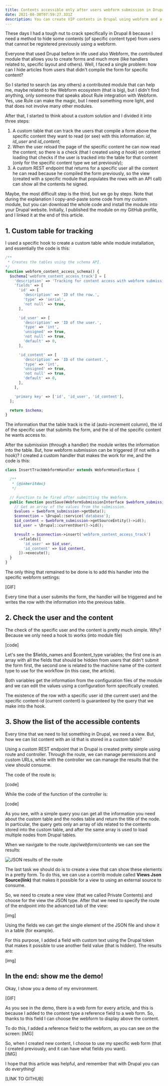 ```yaml
---
title: Contents accessible only after users webform submission in Drupal 8
date: 2021-08-30T07:59:27.331Z
description: You can create VIP contents in Drupal using webform and a some line of code.
---
```

These days I had a tough nut to crack specifically in Drupal 8 because I need a method to hide some contents (of specific content type) from users that cannot be registered previously using a webform.

Everyone that used Drupal before in life used also Webform, the contributed module that allows you to create forms and much more (like handlers related to, specific layout and others). Well, I faced a single problem: how can I hide articles from users that didn't compile the form for specific content?

So I started to search (as any others) a contributed module that can help me, maybe related to the Webform ecosystem (that is big), but I didn't find anything, only someone that speaks about Rule integration with Webform. Yes, use Rule can make the magic, but I need something more light, and that does not involve many other modules.

After that, I started to think about a custom solution and I divided it into three steps:

1. A custom table that can track the users that compile a form above the specific content they want to read (or see) with this information: *id*, *id_user* and *id_content*;
2. When the user reload the page of the specific content he can now read the content; so there is a check (that I created using *a hook*) on content loading that checks if the user is tracked into the table for that content (only for the specific content type we set previously);
3. A custom REST endpoint that returns for a specific user all the content he can read because he compiled the form previously, so the view (created with a specific module that populates the rows with an API call) can show all the contents he signed.

Maybe, the most difficult step is the third, but we go by steps. Note that during the explanation I copy-and-paste some code from my custom module, but you can download the whole code and install the module into your Drupal website. Initially, I published the module on my GitHub profile, and I linked it at the end of this article.

## 1. Custom table for tracking

I used a specific hook to create a custom table while module installation, and essentially the code is this:

```php
/**
 * Creates the tables using the schema API.
*/
function webform_content_access_schema() {
  $schema['webform_content_access_track'] = [
    'description' => 'Tracking for content access with webform submissions.',
    'fields' => [
      'id' => [
        'description' => 'ID of the row.',
        'type' => 'serial',
        'not null' => true,
      ],

      'id_user' => [
        'description' => 'ID of the user.',
        'type' => 'int',
        'unsigned' => true,
        'not null' => true,
        'default' => 0,
      ],

      'id_content' => [
        'description' => 'ID of the content.',
        'type' => 'int',
        'unsigned' => true,
        'not null' => true,
        'default' => 0,
      ],
    ],

    'primary key' => ['id', 'id_user', 'id_content'],
  ];

  return $schema;
}
```

The information that the table track is the id (auto-increment column), the id of the specific user that submits the form, and the id of the specific content he wants access to.

After the submission (through a handler) the module writes the information into the table. But, how webform submission can be triggered (if not with a hook)? I created a custom handler that makes the work for me, and the code is this:

```php
class InsertTrackWebformHandler extends WebformHandlerBase {

  /**
   * {@inheritdoc}
   */

  // Function to be fired after submitting the Webform.
  public function postSave(WebformSubmissionInterface $webform_submission, $update = true) {
    // Get an array of the values from the submission.
    $values = $webform_submission->getData();
    $connection = \Drupal::service('database');
    $id_content = $webform_submission->getSourceEntity()->id();
    $id_user = \Drupal::currentUser()->id();

    $result = $connection->insert('webform_content_access_track')
      ->fields([
        'id_user' => $id_user,
        'id_content' => $id_content,
      ])->execute();
  }
}
```

The only thing that remained to be done is to add this handler into the specific webform settings:

\[GIF]

Every time that a user submits the form, the handler will be triggered and he writes the row with the information into the previous table.

## 2. Check the user and the content

The check of the specific user and the content is pretty much simple. Why? Because we only need a hook to works (into module file)

\[code]

Let's see the $fields_names and $content_type variables; the first one is an array with all the fields that should be hidden from users that didn't submit the form first, the second one is related to the machine name of the content type to use for the workflow (in this case, the article).

Both variables get the information from the configuration files of the module and we can edit the values using a configuration form specifically created.

The existence of the row with a specific user id (the current user) and the specific content-id (current content) is guaranteed by the query that we make into the hook.

## 3. Show the list of the accessible contents

Every time that we need to list something in Drupal, we need a view. But, how we can list content with an id that is stored in a custom table?

Using a custom REST endpoint that in Drupal is created pretty simple using route and controller. Through the route, we can manage permissions and custom URLs, while with the controller we can manage the results that the view should consume.

The code of the route is:

\[code]

While the code of the function of the controller is:

\[code]

As you see, with a simple query you can get all the information you need about the custom table and the nodes table and return the title of the node. In particular, the query gets only an array of ids related to the contents stored into the custom table, and after the same array is used to load multiple nodes from Drupal tables.

When we navigate to the route */api/webform/contents* we can see the results:

![JSON results of the route](json.png "JSON results of the route")

The last task we should do is to create a view that can show these elements in a pretty form. To do this, we can use a contrib module called **Views Json Source(link)** that makes it possible for a view to using an external source to consume.

So, we need to create a new view (that we called Private Contents) and choose for the view the JSON type. After that we need to specify the route of the endpoint into the advanced tab of the view:

\[img]

Using the fields we can get the single element of the JSON file and show it in a table (for example).

For this purpose, I added a field with custom text using the Drupal token that makes it possible to use another field value (that is hidden). The results are:

\[img]

## In the end: show me the demo!

Okay, I show you a demo of my environment.

\[GIF]

As you see in the demo, there is a web form for every article, and this is because I added to the content type a reference field to a web form. So, thanks to this field I can choose the webform to display above the content. 

To do this, I added a reference field to the webform, as you can see on the screen: 
\[IMG]

So, when I created new content, I choose to use my specific web form (that I created previously, and it can have what fields you want).\
\[IMG]

I hope that this article was helpful, and remember that with Drupal you can do everything!

\[LINK TO GITHUB]